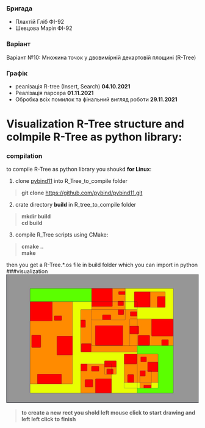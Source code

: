 ### Бригада
* Плахтій Гліб ФІ-92
* Шевцова Марія ФІ-92

### Варіант
Варіант №10: Множина точок у двовимірній декартовій площині (R-Tree)

### Графік
* реалізація R-tree (Insert, Search)
	**04.10.2021**
* Реалізація парсера
	**01.11.2021**
* Обробка всіх помилок та фінальний вигляд роботи
	**29.11.2021**



# Visualization R-Tree structure and colmpile R-Tree as python library:
### compilation
to compile R-Tree as python library you shoukd **for Linux**:
1) clone [pybind11](https://github.com/pybind/pybind11.git) into R_Tree_to_compile folder  
> **git clone** https://github.com/pybind/pybind11.git
2) crate directory **build** in R_tree_to_compile folder  
> **mkdir build**  
> **cd build**  
3) compile R_Tree scripts using CMake:   
> **cmake ..**  
> **make** 

then you get a R-Tree.\*.os file in build folder which you can import in python  
###visualization
![visulisation](https://github.com/GlebPlakhtii/aaf-labs-2021/blob/master/plakhtii_fi-92_shevtsova_fi-92/visualisation.jpg)  
> **to create a new rect you shold left mouse click to start drawing and left left click to finish**  






